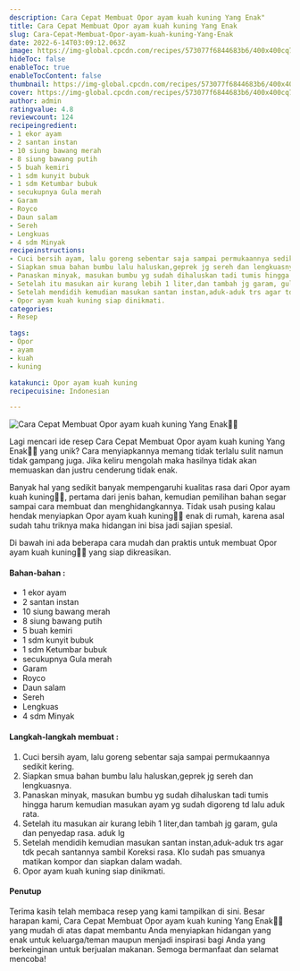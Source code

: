```yaml
---
description: Cara Cepat Membuat Opor ayam kuah kuning Yang Enak"
title: Cara Cepat Membuat Opor ayam kuah kuning Yang Enak
slug: Cara-Cepat-Membuat-Opor-ayam-kuah-kuning-Yang-Enak
date: 2022-6-14T03:09:12.063Z
image: https://img-global.cpcdn.com/recipes/573077f6844683b6/400x400cq70/photo.jpg
hideToc: false
enableToc: true
enableTocContent: false
thumbnail: https://img-global.cpcdn.com/recipes/573077f6844683b6/400x400cq70/photo.jpg
cover: https://img-global.cpcdn.com/recipes/573077f6844683b6/400x400cq70/photo.jpg
author: admin
ratingvalue: 4.8
reviewcount: 124
recipeingredient:
- 1 ekor ayam
- 2 santan instan
- 10 siung bawang merah
- 8 siung bawang putih
- 5 buah kemiri
- 1 sdm kunyit bubuk
- 1 sdm Ketumbar bubuk
- secukupnya Gula merah
- Garam
- Royco
- Daun salam
- Sereh
- Lengkuas
- 4 sdm Minyak
recipeinstructions:
- Cuci bersih ayam, lalu goreng sebentar saja sampai permukaannya sedikit kering.
- Siapkan smua bahan bumbu lalu haluskan,geprek jg sereh dan lengkuasnya.
- Panaskan minyak, masukan bumbu yg sudah dihaluskan tadi tumis hingga harum kemudian masukan ayam yg sudah digoreng td lalu aduk rata.
- Setelah itu masukan air kurang lebih 1 liter,dan tambah jg garam, gula dan penyedap rasa. aduk lg
- Setelah mendidih kemudian masukan santan instan,aduk-aduk trs agar tdk pecah santannya sambil Koreksi rasa. Klo sudah pas smuanya matikan kompor dan siapkan dalam wadah.
- Opor ayam kuah kuning siap dinikmati.
categories:
- Resep

tags:
- Opor
- ayam
- kuah
- kuning

katakunci: Opor ayam kuah kuning
recipecuisine: Indonesian

---
```


![Cara Cepat Membuat Opor ayam kuah kuning Yang Enak👩‍🍳](https://img-global.cpcdn.com/recipes/573077f6844683b6/400x400cq70/photo.jpg)

Lagi mencari ide resep Cara Cepat Membuat Opor ayam kuah kuning Yang Enak👩‍🍳 yang unik? Cara menyiapkannya memang tidak terlalu sulit namun tidak gampang juga. Jika keliru mengolah maka hasilnya tidak akan memuaskan dan justru cenderung tidak enak.

Banyak hal yang sedikit banyak mempengaruhi kualitas rasa dari Opor ayam kuah kuning👩‍🍳, pertama dari jenis bahan, kemudian pemilihan bahan segar sampai cara membuat dan menghidangkannya. Tidak usah pusing kalau hendak menyiapkan Opor ayam kuah kuning👩‍🍳 enak di rumah, karena asal sudah tahu triknya maka hidangan ini bisa jadi sajian spesial.

Di bawah ini ada beberapa cara mudah dan praktis untuk membuat Opor ayam kuah kuning👩‍🍳 yang siap dikreasikan.

<!--inarticleads1-->

#### Bahan-bahan :

- 1 ekor ayam
- 2 santan instan
- 10 siung bawang merah
- 8 siung bawang putih
- 5 buah kemiri
- 1 sdm kunyit bubuk
- 1 sdm Ketumbar bubuk
- secukupnya Gula merah
- Garam
- Royco
- Daun salam
- Sereh
- Lengkuas
- 4 sdm Minyak

<!--inarticleads2-->

#### Langkah-langkah membuat :

1. Cuci bersih ayam, lalu goreng sebentar saja sampai permukaannya sedikit kering.
1. Siapkan smua bahan bumbu lalu haluskan,geprek jg sereh dan lengkuasnya.
1. Panaskan minyak, masukan bumbu yg sudah dihaluskan tadi tumis hingga harum kemudian masukan ayam yg sudah digoreng td lalu aduk rata.
1. Setelah itu masukan air kurang lebih 1 liter,dan tambah jg garam, gula dan penyedap rasa. aduk lg
1. Setelah mendidih kemudian masukan santan instan,aduk-aduk trs agar tdk pecah santannya sambil Koreksi rasa. Klo sudah pas smuanya matikan kompor dan siapkan dalam wadah.
1. Opor ayam kuah kuning siap dinikmati.

#### Penutup

Terima kasih telah membaca resep yang kami tampilkan di sini. Besar harapan kami, Cara Cepat Membuat Opor ayam kuah kuning Yang Enak👩‍🍳 yang mudah di atas dapat membantu Anda menyiapkan hidangan yang enak untuk keluarga/teman maupun menjadi inspirasi bagi Anda yang berkeinginan untuk berjualan makanan. Semoga bermanfaat dan selamat mencoba!
